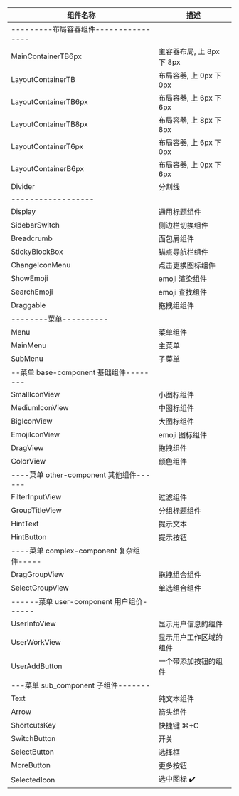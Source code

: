 | 组件名称                                 | 描述                      |
| ---------------------------------------- | ------------------------- |
| ---------布局容器组件----------------    |                           |
| MainContainerTB6px                       | 主容器布局, 上 8px 下 8px |
| LayoutContainerTB                        | 布局容器, 上 0px 下 0px   |
| LayoutContainerTB6px                     | 布局容器, 上 6px 下 6px   |
| LayoutContainerTB8px                     | 布局容器, 上 8px 下 8px   |
| LayoutContainerT6px                      | 布局容器, 上 6px 下 0px   |
| LayoutContainerB6px                      | 布局容器, 上 0px 下 6px   |
| Divider                                  | 分割线                    |
| ------------------                       |                           |
| Display                                  | 通用标题组件              |
| SidebarSwitch                            | 侧边栏切换组件            |
| Breadcrumb                               | 面包屑组件                |
| StickyBlockBox                           | 锚点导航栏组件            |
| ChangeIconMenu                           | 点击更换图标组件          |
| ShowEmoji                                | emoji 渲染组件            |
| SearchEmoji                              | emoji 查找组件            |
| Draggable                                | 拖拽组组件                |
| --------菜单----------                   |                           |
| Menu                                     | 菜单组件                  |
| MainMenu                                 | 主菜单                    |
| SubMenu                                  | 子菜单                    |
| --菜单 base-component 基础组件--------   |                           |
| SmallIconView                            | 小图标组件                |
| MediumIconView                           | 中图标组件                |
| BigIconView                              | 大图标组件                |
| EmojiIconView                            | emoji 图标组件            |
| DragView                                 | 拖拽组件                  |
| ColorView                                | 颜色组件                  |
| ----菜单 other-component 其他组件------  |                           |
| FilterInputView                          | 过滤组件                  |
| GroupTitleView                           | 分组标题组件              |
| HintText                                 | 提示文本                  |
| HintButton                               | 提示按钮                  |
| ----菜单 complex-component 复杂组件----- |                           |
| DragGroupView                            | 拖拽组合组件              |
| SelectGroupView                          | 单选组合组件              |
| ------菜单 user-component 用户组价------ |                           |
| UserInfoView                             | 显示用户信息的组件        |
| UserWorkView                             | 显示用户工作区域的组件    |
| UserAddButton                            | 一个带添加按钮的组件      |
| ---菜单 sub_component 子组件-------      |                           |
| Text                                     | 纯文本组件                |
| Arrow                                    | 箭头组件                  |
| ShortcutsKey                             | 快捷键 ⌘+C                |
| SwitchButton                             | 开关                      |
| SelectButton                             | 选择框                    |
| MoreButton                               | 更多按钮                  |
| SelectedIcon                             | 选中图标 ✔️               |
